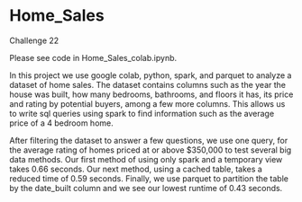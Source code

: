 # Home_Sales
Challenge 22

Please see code in Home_Sales_colab.ipynb.

In this project we use google colab, python, spark, and parquet to analyze a dataset of home sales.  The dataset contains columns such as the year the house was built, how many bedrooms, bathrooms, and floors it has, its price and rating by potential buyers, among a few more columns.  This allows us to write sql queries using spark to find information such as the average price of a 4 bedroom home.  

After filtering the dataset to answer a few questions, we use one query, for the average rating of homes priced at or above $350,000 to test several big data methods.  Our first method of using only spark and a temporary view takes 0.66 seconds.  Our next method, using a cached table, takes a reduced time of 0.59 seconds.  Finally, we use parquet to partition the table by the date_built column and we see our lowest runtime of 0.43 seconds.  
